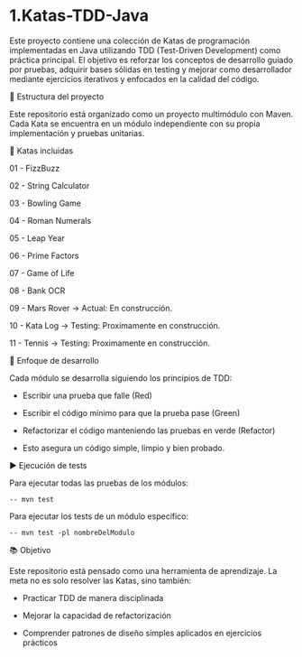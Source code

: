 # 1.Katas-TDD-Java
Este proyecto contiene una colección de Katas de programación implementadas en Java utilizando TDD (Test-Driven Development) como práctica principal.
El objetivo es reforzar los conceptos de desarrollo guiado por pruebas, adquirir bases sólidas en testing y mejorar como desarrollador mediante ejercicios iterativos y enfocados en la calidad del código.

🚀 Estructura del proyecto

Este repositorio está organizado como un proyecto multimódulo con Maven.
Cada Kata se encuentra en un módulo independiente con su propia implementación y pruebas unitarias.

📂 Katas incluidas

01 -  FizzBuzz

02 -  String Calculator

03 - Bowling Game

04 - Roman Numerals

05 - Leap Year

06 - Prime Factors

07 - Game of Life

08 - Bank OCR 

09 - Mars Rover -> Actual: En construcción.

10 - Kata Log -> Testing: Proximamente en construcción.

11 - Tennis -> Testing: Proximamente en construcción.


🧪 Enfoque de desarrollo

Cada módulo se desarrolla siguiendo los principios de TDD:

- Escribir una prueba que falle (Red)

- Escribir el código mínimo para que la prueba pase (Green)

- Refactorizar el código manteniendo las pruebas en verde (Refactor)

- Esto asegura un código simple, limpio y bien probado.


▶️ Ejecución de tests

Para ejecutar todas las pruebas de los módulos:

    -- mvn test


Para ejecutar los tests de un módulo específico:

    -- mvn test -pl nombreDelModulo

📚 Objetivo

Este repositorio está pensado como una herramienta de aprendizaje.
La meta no es solo resolver las Katas, sino también:

- Practicar TDD de manera disciplinada

- Mejorar la capacidad de refactorización

- Comprender patrones de diseño simples aplicados en ejercicios prácticos


